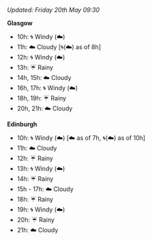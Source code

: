 *Updated: Friday 20th May 09:30*

**Glasgow**

* 10h: :cyclone: Windy (:cloud:)
* 11h: :cloud: Cloudy [:cyclone:(:cloud:) as of 8h]
* 12h: :cyclone: Windy (:cloud:)
* 13h: :umbrella: Rainy
* 14h, 15h: :cloud: Cloudy
* 16h, 17h: :cyclone: Windy (:cloud:)
* 18h, 19h: :umbrella: Rainy
* 20h, 21h: :cloud: Cloudy

**Edinburgh**

* 10h: :cyclone: Windy (:cloud:) [:cloud: as of 7h, :cyclone:(:cloud:) as of 10h]
* 11h: :cloud: Cloudy
* 12h: :umbrella: Rainy
* 13h: :cyclone: Windy (:cloud:)
* 14h: :umbrella: Rainy
* 15h - 17h: :cloud: Cloudy
* 18h: :umbrella: Rainy
* 19h: :cyclone: Windy (:cloud:)
* 20h: :umbrella: Rainy
* 21h: :cloud: Cloudy
